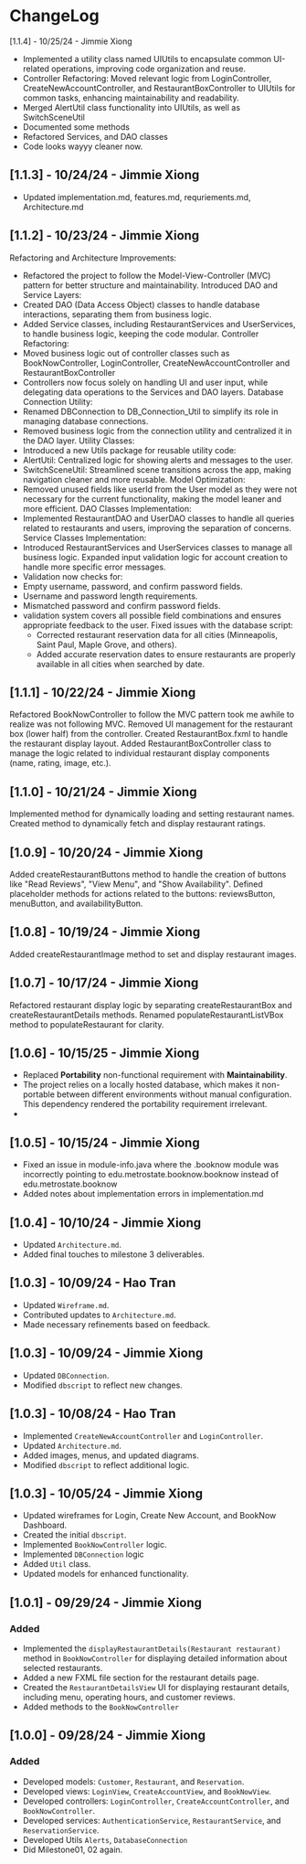# ChangeLog

[1.1.4] - 10/25/24 - Jimmie Xiong
- Implemented a utility class named UIUtils to encapsulate common UI-related operations, improving code organization and reuse.
- Controller Refactoring: Moved relevant logic from LoginController, CreateNewAccountController, and RestaurantBoxController to UIUtils for common tasks, enhancing maintainability and readability.
- Merged AlertUtil class functionality into UIUtils, as well as SwitchSceneUtil
- Documented some methods
- Refactored Services, and DAO classes
- Code looks wayyy cleaner now.


## [1.1.3] - 10/24/24 - Jimmie Xiong
- Updated implementation.md, features.md, requriements.md, Architecture.md

## [1.1.2] - 10/23/24 - Jimmie Xiong
Refactoring and Architecture Improvements:
- Refactored the project to follow the Model-View-Controller (MVC) pattern for better structure and maintainability.
  Introduced DAO and Service Layers:
- Created DAO (Data Access Object) classes to handle database interactions, separating them from business logic.
- Added Service classes, including RestaurantServices and UserServices, to handle business logic, keeping the code modular.
  Controller Refactoring:
- Moved business logic out of controller classes such as BookNowController, LoginController, CreateNewAccountController and RestaurantBoxController
- Controllers now focus solely on handling UI and user input, while delegating data operations to the Services and DAO layers.
  Database Connection Utility:
- Renamed DBConnection to DB_Connection_Util to simplify its role in managing database connections.
- Removed business logic from the connection utility and centralized it in the DAO layer.
  Utility Classes:
- Introduced a new Utils package for reusable utility code:
- AlertUtil: Centralized logic for showing alerts and messages to the user.
- SwitchSceneUtil: Streamlined scene transitions across the app, making navigation cleaner and more reusable.
  Model Optimization:
- Removed unused fields like userId from the User model as they were not necessary for the current functionality, making the model leaner and more efficient.
  DAO Classes Implementation:
- Implemented RestaurantDAO and UserDAO classes to handle all queries related to restaurants and users, improving the separation of concerns.
  Service Classes Implementation:
- Introduced RestaurantServices and UserServices classes to manage all business logic.
  Expanded input validation logic for account creation to handle more specific error messages.
- Validation now checks for:
- Empty username, password, and confirm password fields.
- Username and password length requirements.
- Mismatched password and confirm password fields.
- validation system covers all possible field combinations and ensures appropriate feedback to the user.
  Fixed issues with the database script:
    - Corrected restaurant reservation data for all cities (Minneapolis, Saint Paul, Maple Grove, and others).
    - Added accurate reservation dates to ensure restaurants are properly available in all cities when searched by date.


## [1.1.1] - 10/22/24 - Jimmie Xiong
Refactored BookNowController to follow the MVC pattern took me awhile to realize was not following MVC. Removed UI management for the restaurant box (lower half) from the controller.
Created RestaurantBox.fxml to handle the restaurant display layout.
Added RestaurantBoxController class to manage the logic related to individual restaurant display components (name, rating, image, etc.).

## [1.1.0] - 10/21/24 - Jimmie Xiong
Implemented method for dynamically loading and setting restaurant names.
Created method to dynamically fetch and display restaurant ratings.

## [1.0.9] - 10/20/24 - Jimmie Xiong
Added createRestaurantButtons method to handle the creation of buttons like "Read Reviews", "View Menu", and "Show Availability".
Defined placeholder methods for actions related to the buttons: reviewsButton, menuButton, and availabilityButton.

## [1.0.8] - 10/19/24 - Jimmie Xiong
Added createRestaurantImage method to set and display restaurant images.

## [1.0.7] - 10/17/24 - Jimmie Xiong
Refactored restaurant display logic by separating createRestaurantBox and createRestaurantDetails methods.
Renamed populateRestaurantListVBox method to populateRestaurant for clarity.

## [1.0.6] - 10/15/25 - Jimmie Xiong
- Replaced **Portability** non-functional requirement with **Maintainability**.
- The project relies on a locally hosted database, which makes it non-portable between different environments without manual configuration. This
  dependency rendered the portability requirement irrelevant.
- 
## [1.0.5] - 10/15/24 - Jimmie Xiong
- Fixed an issue in module-info.java where the .booknow module was incorrectly pointing to edu.metrostate.booknow.booknow instead of edu.metrostate.booknow
- Added notes about implementation errors in implementation.md

## [1.0.4] - 10/10/24 - Jimmie Xiong
- Updated `Architecture.md`.
- Added final touches to milestone 3 deliverables.

## [1.0.3] - 10/09/24 - Hao Tran
- Updated `Wireframe.md`.
- Contributed updates to `Architecture.md`.
- Made necessary refinements based on feedback.

## [1.0.3] - 10/09/24 - Jimmie Xiong
- Updated `DBConnection`.
- Modified `dbscript` to reflect new changes.

## [1.0.3] - 10/08/24 - Hao Tran
- Implemented `CreateNewAccountController` and `LoginController`.
- Updated `Architecture.md`.
- Added images, menus, and updated diagrams.
- Modified `dbscript` to reflect additional logic.

## [1.0.3] - 10/05/24 - Jimmie Xiong
- Updated wireframes for Login, Create New Account, and BookNow Dashboard.
- Created the initial `dbscript`.
- Implemented `BookNowController` logic.
- Implemented `DBConnection` logic
- Added `Util` class.
- Updated models for enhanced functionality.
## [1.0.1] - 09/29/24 - Jimmie Xiong
### Added
- Implemented the `displayRestaurantDetails(Restaurant restaurant)` method in `BookNowController` for displaying detailed information about selected restaurants.
- Added a new FXML file section for the restaurant details page.
- Created the `RestaurantDetailsView` UI for displaying restaurant details, including menu, operating hours, and customer reviews.
- Added methods to the `BookNowController`

## [1.0.0] - 09/28/24 - Jimmie Xiong
### Added
- Developed models: `Customer`, `Restaurant`, and `Reservation`.
- Developed views: `LoginView`, `CreateAccountView`, and `BookNowView`.
- Developed controllers: `LoginController`, `CreateAccountController`, and `BookNowController`.
- Developed services: `AuthenticationService`, `RestaurantService`, and `ReservationService`.
- Developed Utils `Alerts`, `DatabaseConnection`
- Did Milestone01, 02 again. 